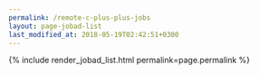 ```yaml
---
permalink: /remote-c-plus-plus-jobs
layout: page-jobad-list
last_modified_at: 2018-05-19T02:42:51+0300
---
```

{% include render_jobad_list.html permalink=page.permalink %}

